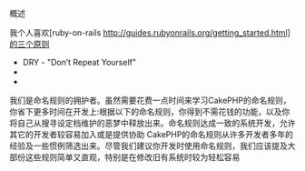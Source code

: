 概述


我个人喜欢[ruby-on-rails http://guides.rubyonrails.org/getting_started.html]的三个原则

- DRY - "Don’t Repeat Yourself"
-
- 

我们是命名规则的拥护者。虽然需要花费一点时间来学习CakePHP的命名规则，你省下更多时间在开发上:根据以下的命名规则，你得到不需花钱的功能，以及你将自己从搜寻设定档维护的恶梦中释放出来。命名规则达成一致的系统开发，允许其它的开发者较容易加入或是提供协助
CakePHP的命名规则从许多开发者多年的经验及一些惯例筛选出来。尽管我们建议你开发时使用命名规则，我们应该提及大部份这些规则简单又直观，特别是在修改旧有系统时较为轻松容易